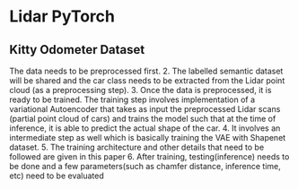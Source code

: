 # Lidar PyTorch

## Kitty Odometer Dataset


The data needs to be preprocessed first.
2. The labelled semantic dataset will be shared and the car class needs to
be extracted from the Lidar point cloud (as a preprocessing step).
3. Once the data is preprocessed, it is ready to be trained. The training step
involves implementation of a variational Autoencoder that takes as
input the preprocessed Lidar scans (partial point cloud of cars) and
trains the model such that at the time of inference, it is able to predict
the actual shape of the car.
4. It involves an intermediate step as well which is basically training the
VAE with Shapenet dataset.
5. The training architecture and other details that need to be followed are
given in this paper
6. After training, testing(inference) needs to be done and a few
parameters(such as chamfer distance, inference time, etc) need to be
evaluated
